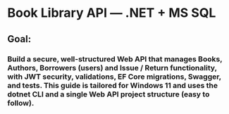 # Book Library API — .NET + MS SQL

## Goal: 
### Build a secure, well-structured Web API that manages Books, Authors, Borrowers (users) and Issue / Return functionality, with JWT security, validations, EF Core migrations, Swagger, and tests. This guide is tailored for Windows 11 and uses the dotnet CLI and a single Web API project structure (easy to follow). 
